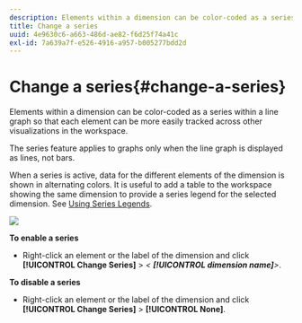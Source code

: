```yaml
---
description: Elements within a dimension can be color-coded as a series within a line graph so that each element can be more easily tracked across other visualizations in the workspace.
title: Change a series
uuid: 4e9630c6-a663-486d-ae82-f6d25f74a41c
exl-id: 7a639a7f-e526-4916-a957-b005277bdd2d
---
```

# Change a series{#change-a-series}

Elements within a dimension can be color-coded as a series within a line graph so that each element can be more easily tracked across other visualizations in the workspace.

 The series feature applies to graphs only when the line graph is displayed as lines, not bars.

When a series is active, data for the different elements of the dimension is shown in alternating colors. It is useful to add a table to the workspace showing the same dimension to provide a series legend for the selected dimension. See [Using Series Legends](../../../../home/c-get-started/c-analysis-vis/c-tables/c-srs-leg.md#concept-c48042a705524bc4b63cd6f24874cc12).

![](assets/vis_LineGraph_Series.png)

**To enable a series**

* Right-click an element or the label of the dimension and click **[!UICONTROL Change Series]** > *< **[!UICONTROL dimension name]**>*.

**To disable a series**

* Right-click an element or the label of the dimension and click **[!UICONTROL Change Series]** > **[!UICONTROL None]**.
